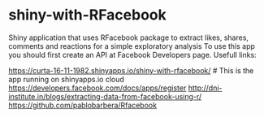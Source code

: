 # shiny-with-RFacebook
Shiny application that uses RFacebook package to extract likes, shares, comments and reactions for a simple exploratory analysis
To use this app you should first create an API at Facebook Developers page.
Usefull links:

https://curta-16-11-1982.shinyapps.io/shiny-with-rfacebook/ # This is the app running on shinyapps.io cloud
https://developers.facebook.com/docs/apps/register
http://dni-institute.in/blogs/extracting-data-from-facebook-using-r/
https://github.com/pablobarbera/Rfacebook
